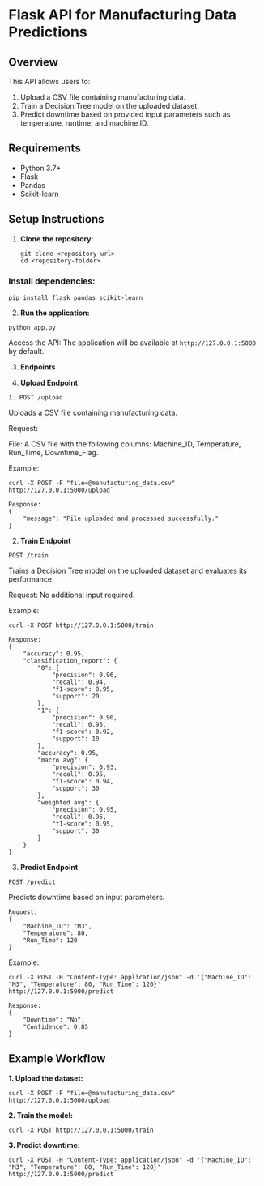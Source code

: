 # Flask API for Manufacturing Data Predictions

## Overview
This API allows users to:
1. Upload a CSV file containing manufacturing data.
2. Train a Decision Tree model on the uploaded dataset.
3. Predict downtime based on provided input parameters such as temperature, runtime, and machine ID.

## Requirements
- Python 3.7+
- Flask
- Pandas
- Scikit-learn

## Setup Instructions

1. **Clone the repository:**
   ```
   git clone <repository-url>
   cd <repository-folder>
   ```

### Install dependencies:
```
pip install flask pandas scikit-learn
```

2. **Run the application:**
```
python app.py
```
Access the API: The application will be available at `http://127.0.0.1:5000` by default.


3. **Endpoints**

1. **Upload Endpoint**

`1. POST /upload`

Uploads a CSV file containing manufacturing data.

Request:

File: A CSV file with the following columns: Machine_ID, Temperature, Run_Time, Downtime_Flag.

Example:

```
curl -X POST -F "file=@manufacturing_data.csv" http://127.0.0.1:5000/upload`
```

```
Response:
{
    "message": "File uploaded and processed successfully."
}
```


2. **Train Endpoint**

`POST /train`

Trains a Decision Tree model on the uploaded dataset and evaluates its performance.

Request: No additional input required.

Example:
```
curl -X POST http://127.0.0.1:5000/train
```
```
Response:
{
    "accuracy": 0.95,
    "classification_report": {
        "0": {
            "precision": 0.96,
            "recall": 0.94,
            "f1-score": 0.95,
            "support": 20
        },
        "1": {
            "precision": 0.90,
            "recall": 0.95,
            "f1-score": 0.92,
            "support": 10
        },
        "accuracy": 0.95,
        "macro avg": {
            "precision": 0.93,
            "recall": 0.95,
            "f1-score": 0.94,
            "support": 30
        },
        "weighted avg": {
            "precision": 0.95,
            "recall": 0.95,
            "f1-score": 0.95,
            "support": 30
        }
    }
}
```

3. **Predict Endpoint**

`POST /predict`

Predicts downtime based on input parameters.

```
Request:
{
    "Machine_ID": "M3",
    "Temperature": 80,
    "Run_Time": 120
}
```

Example:

```
curl -X POST -H "Content-Type: application/json" -d '{"Machine_ID": "M3", "Temperature": 80, "Run_Time": 120}' http://127.0.0.1:5000/predict
```

```
Response:
{
    "Downtime": "No",
    "Confidence": 0.85
}
```

## Example Workflow

**1. Upload the dataset:**

```
curl -X POST -F "file=@manufacturing_data.csv" http://127.0.0.1:5000/upload
```

**2. Train the model:**

```
curl -X POST http://127.0.0.1:5000/train
```

**3. Predict downtime:**

```
curl -X POST -H "Content-Type: application/json" -d '{"Machine_ID": "M3", "Temperature": 80, "Run_Time": 120}' http://127.0.0.1:5000/predict
```
